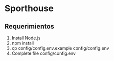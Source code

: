 # Sporthouse

## Requerimientos
1. Install [Node.js](https://nodejs.org/en)
2. npm install 
3. cp config/config.env.example config/config.env
4. Complete file config/config.env


